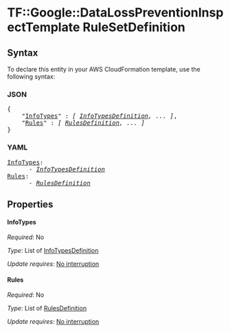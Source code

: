 # TF::Google::DataLossPreventionInspectTemplate RuleSetDefinition

## Syntax

To declare this entity in your AWS CloudFormation template, use the following syntax:

### JSON

<pre>
{
    "<a href="#infotypes" title="InfoTypes">InfoTypes</a>" : <i>[ <a href="infotypesdefinition.md">InfoTypesDefinition</a>, ... ]</i>,
    "<a href="#rules" title="Rules">Rules</a>" : <i>[ <a href="rulesdefinition.md">RulesDefinition</a>, ... ]</i>
}
</pre>

### YAML

<pre>
<a href="#infotypes" title="InfoTypes">InfoTypes</a>: <i>
      - <a href="infotypesdefinition.md">InfoTypesDefinition</a></i>
<a href="#rules" title="Rules">Rules</a>: <i>
      - <a href="rulesdefinition.md">RulesDefinition</a></i>
</pre>

## Properties

#### InfoTypes

_Required_: No

_Type_: List of <a href="infotypesdefinition.md">InfoTypesDefinition</a>

_Update requires_: [No interruption](https://docs.aws.amazon.com/AWSCloudFormation/latest/UserGuide/using-cfn-updating-stacks-update-behaviors.html#update-no-interrupt)

#### Rules

_Required_: No

_Type_: List of <a href="rulesdefinition.md">RulesDefinition</a>

_Update requires_: [No interruption](https://docs.aws.amazon.com/AWSCloudFormation/latest/UserGuide/using-cfn-updating-stacks-update-behaviors.html#update-no-interrupt)


